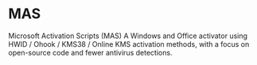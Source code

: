 # MAS
Microsoft Activation Scripts (MAS)  A Windows and Office activator using HWID / Ohook / KMS38 / Online KMS activation methods, with a focus on open-source code and fewer antivirus detections.
